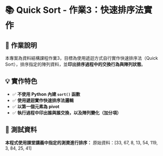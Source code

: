 # 📚 Quick Sort - 作業3：快速排序法實作

## 📝 作業說明

本專案為資料結構課程作業3，目標為使用遞迴方式自行實作快速排序法（Quick Sort），排序指定的陣列資料，並**印出排序過程中的交換行為與陣列狀態**。

## 💡 實作特色

- ✅ **不使用 Python 內建 `sort()` 函數**
- ✅ **使用遞迴實作快速排序法邏輯**
- ✅ **以第一個元素為 pivot**
- ✅ **執行過程中印出誰與誰交換，以及陣列變化（加分項）**


## 🧪 測試資料

**本程式使用課堂講義中指定的測資進行排序：**
原始資料：[33, 67, 8, 13, 54, 119, 3, 84, 25, 41]

